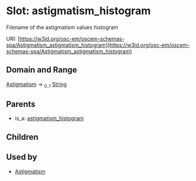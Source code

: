 
# Slot: astigmatism_histogram

Filename of the astigmatism values histogram

URI: [https://w3id.org/osc-em/oscem-schemas-spa/Astigmatism_astigmatism_histogram](https://w3id.org/osc-em/oscem-schemas-spa/Astigmatism_astigmatism_histogram)


## Domain and Range

[Astigmatism](Astigmatism.md) &#8594;  <sub>0..1</sub> [String](types/String.md)

## Parents

 *  is_a: [astigmatism_histogram](astigmatism_histogram.md)

## Children


## Used by

 * [Astigmatism](Astigmatism.md)
